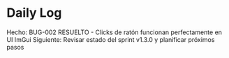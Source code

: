 ﻿# Daily Log

Hecho: BUG-002 RESUELTO - Clicks de ratón funcionan perfectamente en UI ImGui
Siguiente: Revisar estado del sprint v1.3.0 y planificar próximos pasos

